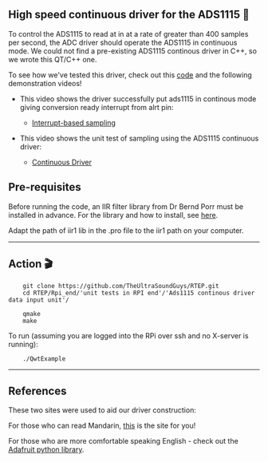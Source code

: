 



## High speed continuous driver for the ADS1115 :runner:

To control the ADS1115 to read at in at a rate of greater than 400 samples per second, the ADC driver should operate the ADS1115 in continuous mode. We could not find a pre-existing ADS1115 continous driver in C++, so we wrote this QT/C++ one.

To see how we've tested this driver, check out this [code](https://github.com/TheUltraSoundGuys/RTEP/tree/master/Rpi_end/unit%20tests%20in%20RPI%20end/Ads1115%20continous%20driver%20data%20input%20unit) and the following demonstration videos!



* This video shows the driver successfully put ads1115 in continous mode giving conversion ready interrupt from alrt pin:
  * [Interrupt-based sampling](https://www.youtube.com/watch?v=M4weTT-E-Fw)
  
* This video shows the unit test of sampling using the ADS1115 continuous driver:
  * [Continuous Driver](https://www.youtube.com/watch?v=aBgsSWfQyrE)  

## Pre-requisites 

Before running the code, an IIR filter library from Dr Bernd Porr must be installed in advance. For the library and how to install, see [here](https://github.com/berndporr/iir1).

Adapt the path of iir1 lib in the .pro file to the iir1 path on your computer.



---

## Action :clapper:


```
    git clone https://github.com/TheUltraSoundGuys/RTEP.git
    cd RTEP/Rpi_end/'unit tests in RPI end'/'Ads1115 continous driver data input unit'/

    qmake
    make
```

To run (assuming you are logged into the RPi over ssh and no X-server is running):

```
    ./QwtExample
```


---

## References

These two sites were used to aid our driver construction:

For those who can read Mandarin, [this](https://blog.csdn.net/weixin_45380951/article/details/103268996) is the site for you!

For those who are more comfortable speaking English - check out the [Adafruit python library](https://github.com/adafruit/Adafruit_Python_ADS1x15/blob/804728974fcefaafc8b5994be65d22e9c198a8d1/Adafruit_ADS1x15/ADS1x15.py#L297).

